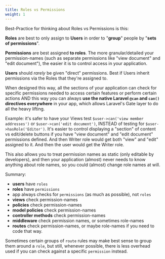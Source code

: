 ```yaml
---
title: Roles vs Permissions
weight: 1
---
```


Best-Practice for thinking about Roles vs Permissions is this:

**Roles** are best to only assign to **Users** in order to "**group**" people by "**sets of permissions**".

**Permissions** are best assigned **to roles**. 
The more granular/detailed your permission-names (such as separate permissions like "view document" and "edit document"), the easier it is to control access in your application.

**Users** should *rarely* be given "direct" permissions. Best if Users inherit permissions via the Roles that they're assigned to.

When designed this way, all the sections of your application can check for specific permissions needed to access certain features or perform certain actions AND this way you can always **use the native Laravel `@can` and `can()` directives everywhere** in your app, which allows Laravel's Gate layer to do all the heavy lifting.  

Example: it's safer to have your Views test `$user->can('view member addresses')` or `$user->can('edit document')`, INSTEAD of testing for `$user->hasRole('Editor')`. It's easier to control displaying a "section" of content vs edit/delete buttons if you have "view document" and "edit document" permissions defined. And then Writer role would get both "view" and "edit" assigned to it. And then the user would get the Writer role.

This also allows you to treat permission names as static (only editable by developers), and then your application (almost) never needs to know anything about role names, so you could (almost) change role names at will.

Summary:
- **users** have `roles`
- **roles** have `permissions`
- app always checks for `permissions` (as much as possible), not `roles`
- **views** check permission-names
- **policies** check permission-names
- **model policies** check permission-names
- **controller methods** check permission-names
- **middleware** check permission names, or sometimes role-names
- **routes** check permission-names, or maybe role-names if you need to code that way.

Sometimes certain groups of `route` rules may make best sense to group them around a `role`, but still, whenever possible, there is less overhead used if you can check against a specific `permission` instead.


